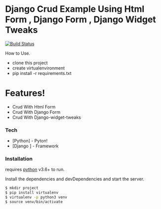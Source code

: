 # Django Crud Example Using Html Form , Django Form , Django Widget Tweaks


[![Build Status](https://travis-ci.org/joemccann/dillinger.svg?branch=master)](https://travis-ci.org/joemccann/dillinger)

How to Use.

  - clone this project 
  - create virtualenvironment 
  - pip install -r requirements.txt

# Features!

  - Crud With Html Form 
  - Crud With Django Form
  - Crud With Django-widget-tweaks

### Tech



* [Python] - Pyton!
* [Django ] - Framework



### Installation

requires [python](https://www.python.org/) v3.6+ to run.

Install the dependencies and devDependencies and start the server.

```sh
$ mkdir project
$ pip install virtualenv
$ virtualenv -p python3 venv
$ source venv/bin/activate

```